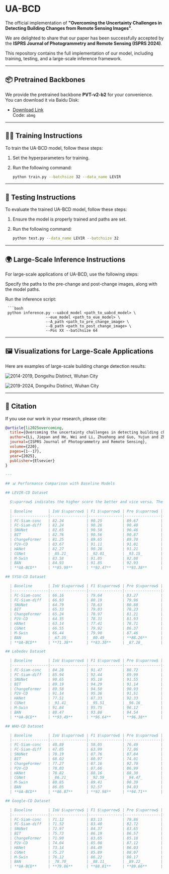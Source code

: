 # UA-BCD

The official implementation of **"Overcoming the Uncertainty Challenges in Detecting Building Changes from Remote Sensing Images"**.

We are delighted to share that our paper has been successfully accepted by the **ISPRS Journal of Photogrammetry and Remote Sensing (ISPRS 2024)**.

This repository contains the full implementation of our model, including training, testing, and a large-scale inference framework.

---

## 📦 Pretrained Backbones

We provide the pretrained backbone **PVT-v2-b2** for your convenience.  
You can download it via Baidu Disk:

- [Download Link](https://pan.baidu.com/s/16sA3ZejzcItAWa2JE1G6vg?pwd=abmg)  
  Code: `abmg`

---

## 🏋️‍♀️ Training Instructions

To train the UA-BCD model, follow these steps:

1. Set the hyperparameters for training.
2. Run the following command:

   ```bash
   python train.py --batchsize 32 --data_name LEVIR
   
---

## 🧪 Testing Instructions

To evaluate the trained UA-BCD model, follow these steps:

1. Ensure the model is properly trained and paths are set.
2. Run the following command:

   ```bash
   python test.py --data_name LEVIR --batchsize 32

---

## 🌍 Large-Scale Inference Instructions

For large-scale applications of UA-BCD, use the following steps:

Specify the paths to the pre-change and post-change images, along with the model paths.

Run the inference script:

     ```bash
     python inference.py --uabcd_model <path_to_uabcd_model> \
                      --eue_model <path_to_eue_model> \
                      --A_path <path_to_pre_change_image> \
                      --B_path <path_to_post_change_image> \
                      --Pos XX --batchsize 64
---

## 🖼️ Visualizations for Large-Scale Applications


Here are examples of large-scale building change detection results:

![2014-2019, Dongxihu Distinct, Wuhan City](2014_2019.png)

![2019-2024, Dongxihu Distinct, Wuhan City](2019_2024.png)

---

## 📜 Citation

If you use our work in your research, please cite:

  ```bibtex
  @article{li2025overcoming,
    title={Overcoming the uncertainty challenges in detecting building changes from remote sensing images},
    author={Li, Jiepan and He, Wei and Li, Zhuohong and Guo, Yujun and Zhang, Hongyan},
    journal={ISPRS Journal of Photogrammetry and Remote Sensing},
    volume={220},
    pages={1--17},
    year={2025},
    publisher={Elsevier}
  }
  
---

## 📊 Performance Comparison with Baseline Models

  ## LEVIR-CD Dataset
  
    $\uparrow$ indicates the higher score the better and vice versa. The best score for each metric is marked in **bold**. 
    
    | Baseline       | IoU $\uparrow$ | F1 $\uparrow$ | Pre $\uparrow$ | Recall $\uparrow$ |
    |----------------|----------------|---------------|----------------|-------------------|
    | FC-Siam-conc   | 82.24          | 90.25         | 89.67          | 90.84             |
    | FC-Siam-diff   | 82.24          | 90.26         | 90.40          | 90.11             |
    | SNUNet         | 82.65          | 90.50         | 90.46          | 90.54             |
    | BIT            | 82.76          | 90.56         | 90.87          | 90.26             |
    | ChangeFormer   | 81.25          | 89.65         | 89.70          | 89.61             |
    | P2V-CD         | 83.67          | 91.11         | 91.01          | _91.21_           |
    | HANet          | 82.27          | 90.28         | 91.21          | 89.36             |
    | CGNet          | _85.21_        | _92.01_       | _93.15_        | 90.90             |
    | M-Swin         | 83.58          | 91.05         | 92.08          | 90.05             |
    | BAN            | 84.93          | 91.85         | 92.93          | 90.89             |
    | **UA-BCD**     | **85.99**      | **92.47**     | **93.38**      | **91.57**         |
  
  ## SYSU-CD Dataset
  
    | Baseline       | IoU $\uparrow$ | F1 $\uparrow$ | Pre $\uparrow$ | Recall $\uparrow$ |
    |----------------|----------------|---------------|----------------|-------------------|
    | FC-Siam-conc   | 66.16          | 79.64         | 83.27          | 76.31             |
    | FC-Siam-diff   | 66.93          | 80.19         | 79.96          | **80.42**         |
    | SNUNet         | 64.79          | 78.63         | 80.88          | 76.50             |
    | BIT            | 65.33          | 79.03         | 78.23          | 79.84             |
    | ChangeFormer   | 65.24          | 78.97         | 81.21          | 76.84             |
    | P2V-CD         | 64.35          | 78.31         | 81.93          | 74.99             |
    | HANet          | 63.14          | 77.41         | 78.71          | 76.14             |
    | CGNet          | 66.55          | 79.92         | 86.37          | 74.37             |
    | M-Swin         | 66.44          | 79.90         | 87.46          | 73.55             |
    | BAN            | _67.35_        | _80.49_       | **88.26**      | 73.97             |
    | **UA-BCD**     | **71.38**      | **83.30**     | _87.28_        | _79.66_           |
  
  ## Lebedev Dataset
  
    | Baseline       | IoU $\uparrow$ | F1 $\uparrow$ | Pre $\uparrow$ | Recall $\uparrow$ |
    |----------------|----------------|---------------|----------------|-------------------|
    | FC-Siam-conc   | 84.28          | 91.47         | 88.72          | 94.40             |
    | FC-Siam-diff   | 85.94          | 92.44         | 89.99          | 95.02             |
    | SNUNet         | 90.65          | 95.10         | 91.55          | _98.93_           |
    | BIT            | 89.19          | 94.29         | 91.14          | 97.66             |
    | ChangeFormer   | 89.58          | 94.50         | 90.93          | 98.37             |
    | P2V-CD         | 91.14          | 95.36         | 91.51          | **99.56**         |
    | HANet          | 77.51          | 87.33         | 92.33          | 82.85             |
    | CGNet          | _91.41_        | _95.51_       | _96.16_        | 94.48             |
    | M-Swin         | 91.84          | 95.75         | 96.12          | 95.38             |
    | BAN            | 88.47          | 93.88         | 94.54          | 93.23             |
    | **UA-BCD**     | **93.49**      | **96.64**     | **96.38**      | 96.90             |
  
  ## WHU-CD Dataset
  
    | Baseline       | IoU $\uparrow$ | F1 $\uparrow$ | Pre $\uparrow$ | Recall $\uparrow$ |
    |----------------|----------------|---------------|----------------|-------------------|
    | FC-Siam-conc   | 40.89          | 58.05         | 76.49          | 46.77             |
    | FC-Siam-diff   | 47.05          | 63.99         | 72.06          | 57.55             |
    | SNUNet         | 78.19          | 87.76         | 87.84          | 87.68             |
    | BIT            | 68.02          | 80.97         | 74.01          | 89.37             |
    | ChangeFormer   | 77.27          | 87.16         | 92.70          | 82.28             |
    | P2V-CD         | 78.03          | 87.66         | 86.99          | 88.33             |
    | HANet          | 78.82          | 88.16         | 88.30          | 88.01             |
    | CGNet          | _86.21_        | _92.59_       | _94.47_        | 90.79             |
    | M-Swin         | 80.85          | 89.41         | 90.39          | 88.45             |
    | BAN            | 86.05          | 92.57         | 94.03          | _91.15_           |
    | **UA-BCD**     | **86.87**      | **92.98**     | **94.71**      | **91.30**         |
  
  ## Google-CD Dataset
  
    | Baseline       | IoU $\uparrow$ | F1 $\uparrow$ | Pre $\uparrow$ | Recall $\uparrow$ |
    |----------------|----------------|---------------|----------------|-------------------|
    | FC-Siam-conc   | 71.12          | 83.13         | 79.86          | 86.67             |
    | FC-Siam-diff   | 71.52          | 83.40         | 82.72          | 84.08             |
    | SNUNet         | 72.97          | 84.37         | 83.65          | 85.11             |
    | BIT            | 75.73          | 86.19         | 86.57          | 85.81             |
    | ChangeFormer   | 71.90          | 83.65         | 85.18          | 82.18             |
    | P2V-CD         | 74.04          | 85.08         | 87.12          | 83.14             |
    | HANet          | 73.14          | 84.49         | 86.03          | 83.00             |
    | CGNet          | 75.27          | 85.89         | 88.07          | 83.82             |
    | M-Swin         | 76.12          | 86.22         | 88.17          | 84.35             |
    | BAN            | _78.70_        | _88.11_       | _89.22_        | _87.02_           |
    | **UA-BCD**     | **79.86**      | **88.81**     | **89.66**      | **87.97**         |


